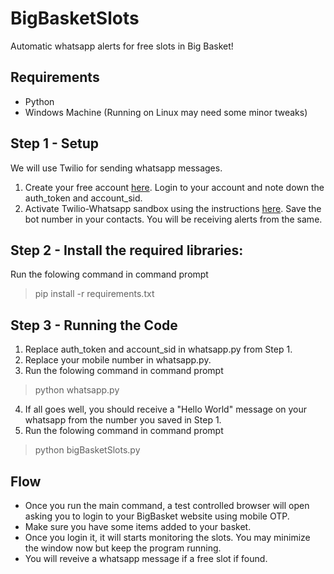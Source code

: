 # BigBasketSlots
Automatic whatsapp alerts for free slots in Big Basket! 

## Requirements
* Python
* Windows Machine (Running on Linux may need some minor tweaks)

## Step 1 - Setup

We will use Twilio for sending whatsapp messages.

1. Create your free account [here](https://www.twilio.com/try-twilio). Login to your account and note down the auth_token and account_sid.
3. Activate Twilio-Whatsapp sandbox using the instructions [here](https://www.twilio.com/console/sms/whatsapp/sandbox). Save the bot number in your contacts. You will be receiving alerts from the same.

## Step 2 - Install the required libraries:
Run the folowing command in command prompt

> pip install -r requirements.txt


## Step 3 - Running the Code

1. Replace auth_token and account_sid in whatsapp.py from Step 1.
2. Replace your mobile number in whatsapp.py.
3. Run the folowing command in command prompt
> python whatsapp.py
4. If all goes well, you should receive a "Hello World" message on your whatsapp from the number you saved in Step 1.
5. Run the folowing command in command prompt
> python bigBasketSlots.py

## Flow
* Once you run the main command, a test controlled browser will open asking you to login to your BigBasket website using mobile OTP.
* Make sure you have some items added to your basket.
* Once you login it, it will starts monitoring the slots. You may minimize the window now but keep the program running.
* You will reveive a whatsapp message if a free slot if found.






